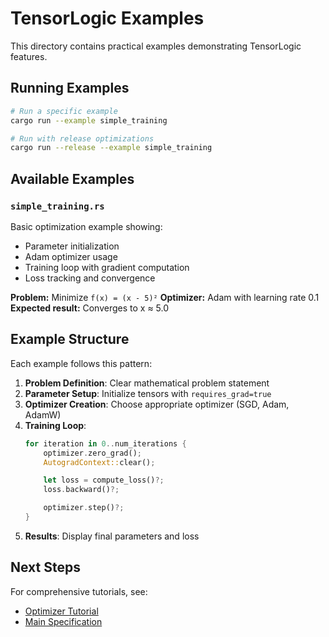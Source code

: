 # TensorLogic Examples

This directory contains practical examples demonstrating TensorLogic features.

## Running Examples

```bash
# Run a specific example
cargo run --example simple_training

# Run with release optimizations
cargo run --release --example simple_training
```

## Available Examples

### `simple_training.rs`
Basic optimization example showing:
- Parameter initialization
- Adam optimizer usage
- Training loop with gradient computation
- Loss tracking and convergence

**Problem:** Minimize `f(x) = (x - 5)²`
**Optimizer:** Adam with learning rate 0.1
**Expected result:** Converges to x ≈ 5.0

## Example Structure

Each example follows this pattern:

1. **Problem Definition**: Clear mathematical problem statement
2. **Parameter Setup**: Initialize tensors with `requires_grad=true`
3. **Optimizer Creation**: Choose appropriate optimizer (SGD, Adam, AdamW)
4. **Training Loop**:
   ```rust
   for iteration in 0..num_iterations {
       optimizer.zero_grad();
       AutogradContext::clear();

       let loss = compute_loss()?;
       loss.backward()?;

       optimizer.step()?;
   }
   ```
5. **Results**: Display final parameters and loss

## Next Steps

For comprehensive tutorials, see:
- [Optimizer Tutorial](../claudedocs/optimizer_tutorial.md)
- [Main Specification](../claudedocs/f16_neural_engine_metal_spec.md)
